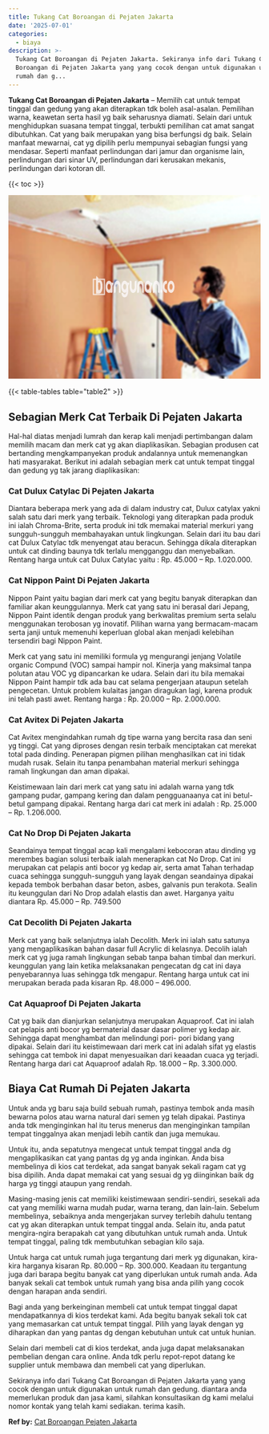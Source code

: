 ```yaml
---
title: Tukang Cat Boroangan di Pejaten Jakarta
date: '2025-07-01'
categories:
  - biaya
description: >-
  Tukang Cat Boroangan di Pejaten Jakarta. Sekiranya info dari Tukang Cat
  Boroangan di Pejaten Jakarta yang yang cocok dengan untuk digunakan untuk
  rumah dan g...
---
```


**Tukang Cat Boroangan di Pejaten Jakarta** – Memilih cat untuk tempat tinggal dan gedung yang akan diterapkan tdk boleh asal-asalan. Pemilihan warna, keawetan serta hasil yg baik seharusnya diamati. Selain dari untuk menghidupkan suasana tempat tinggal, terbukti pemilihan cat amat sangat dibutuhkan. Cat yang baik merupakan yang bisa berfungsi dg baik. Selain manfaat mewarnai, cat yg dipilih perlu mempunyai sebagian fungsi yang mendasar. Seperti manfaat perlindungan dari jamur dan organisme lain, perlindungan dari sinar UV, perlindungan dari kerusakan mekanis, perlindungan dari kotoran dll.

{{< toc >}}

![Tukang Cat Boroangan di Pejaten Jakarta](/images/jasa-cat-murah08.png)

{{< table-tables table="table2" >}}

## Sebagian Merk Cat Terbaik Di Pejaten Jakarta

Hal-hal diatas menjadi lumrah dan kerap kali menjadi pertimbangan dalam memilih macam dan merk cat yg akan diaplikasikan. Sebagian produsen cat bertanding mengkampanyekan produk andalannya untuk memenangkan hati masyarakat. Berikut ini adalah sebagian merk cat untuk tempat tinggal dan gedung yg tak jarang diaplikasikan:

### Cat Dulux Catylac Di Pejaten Jakarta

Diantara beberapa merk yang ada di dalam industry cat, Dulux catylax yakni salah satu dari merk yang terbaik. Teknologi yang diterapkan pada produk ini ialah Chroma-Brite, serta produk ini tdk memakai material merkuri yang sungguh-sungguh membahayakan untuk lingkungan. Selain dari itu bau dari cat Dulux Catylac tdk menyengat atau beracun. Sehingga dikala diterapkan untuk cat dinding baunya tdk terlalu mengganggu dan menyebalkan. Rentang harga untuk cat Dulux Catylac yaitu : Rp. 45.000 – Rp. 1.020.000.

### Cat Nippon Paint Di Pejaten Jakarta

Nippon Paint yaitu bagian dari merk cat yang begitu banyak diterapkan dan familiar akan keunggulannya. Merk cat yang satu ini berasal dari Jepang, Nippon Paint identik dengan produk yang berkwalitas premium serta selalu menggunakan terobosan yg inovatif. Pilihan warna yang bermacam-macam serta janji untuk memenuhi keperluan global akan menjadi kelebihan tersendiri bagi Nippon Paint.

Merk cat yang satu ini memiliki formula yg mengurangi jenjang Volatile organic Compund (VOC) sampai hampir nol. Kinerja yang maksimal tanpa polutan atau VOC yg dipancarkan ke udara. Selain dari itu bila memakai Nippon Paint hampir tdk ada bau cat selama pengerjaan ataupun setelah pengecetan. Untuk problem kulaitas jangan diragukan lagi, karena produk ini telah pasti awet. Rentang harga : Rp. 20.000 – Rp. 2.000.000.

### Cat Avitex Di Pejaten Jakarta

Cat Avitex mengindahkan rumah dg tipe warna yang bercita rasa dan seni yg tinggi. Cat yang diproses dengan resin terbaik menciptakan cat merekat total pada dinding. Penerapan pigmen pilihan menghasilkan cat ini tidak mudah rusak. Selain itu tanpa penambahan material merkuri sehingga ramah lingkungan dan aman dipakai.

Keistimewaan lain dari merk cat yang satu ini adalah warna yang tdk gampang pudar, gampang kering dan dalam pengguanaanya cat ini betul-betul gampang dipakai. Rentang harga dari cat merk ini adalah : Rp. 25.000 – Rp. 1.206.000.

### Cat No Drop Di Pejaten Jakarta

Seandainya tempat tinggal acap kali mengalami kebocoran atau dinding yg merembes bagian solusi terbaik ialah menerapkan cat No Drop. Cat ini merupakan cat pelapis anti bocor yg kedap air, serta amat Tahan terhadap cuaca sehingga sungguh-sungguh yang layak dengan seandainya dipakai kepada tembok berbahan dasar beton, asbes, galvanis pun terakota. Sealin itu keunggulan dari No Drop adalah elastis dan awet. Harganya yaitu diantara Rp. 45.000 – Rp. 749.500

### Cat Decolith Di Pejaten Jakarta

Merk cat yang baik selanjutnya ialah Decolith. Merk ini ialah satu satunya yang mengaplikasikan bahan dasar full Acrylic di kelasnya. Decolih ialah merk cat yg juga ramah lingkungan sebab tanpa bahan timbal dan merkuri. keunggulan yang lain ketika melaksanakan pengecatan dg cat ini daya penyebarannya luas sehingga tdk mengapur. Rentang harga untuk cat ini merupakan berada pada kisaran Rp. 48.000 – 496.000.

### Cat Aquaproof Di Pejaten Jakarta

Cat yg baik dan dianjurkan selanjutnya merupakan Aquaproof. Cat ini ialah cat pelapis anti bocor yg bermaterial dasar dasar polimer yg kedap air. Sehingga dapat menghambat dan melindungi pori- pori bidang yang dipakai. Selain dari itu keistimewaan dari merk cat ini adalah sifat yg elastis sehingga cat tembok ini dapat menyesuaikan dari keaadan cuaca yg terjadi. Rentang harga dari cat Aquaproof adalah Rp. 18.000 – Rp. 3.300.000.

## Biaya Cat Rumah Di Pejaten Jakarta

Untuk anda yg baru saja build sebuah rumah, pastinya tembok anda masih bewarna polos atau warna natural dari semen yg telah dipakai. Pastinya anda tdk menginginkan hal itu terus menerus dan menginginkan tampilan tempat tinggalnya akan menjadi lebih cantik dan juga memukau.

Untuk itu, anda sepatutnya mengecat untuk tempat tinggal anda dg mengaplikasikan cat yang pantas dg yg anda inginkan. Anda bisa membelinya di kios cat terdekat, ada sangat banyak sekali ragam cat yg bisa dipilih. Anda dapat memakai cat yang sesuai dg yg diinginkan baik dg harga yg tinggi ataupun yang rendah.

Masing-masing jenis cat memiliki keistimewaan sendiri-sendiri, sesekali ada cat yang memiliki warna mudah pudar, warna terang, dan lain-lain. Sebelum membelinya, sebaiknya anda mengerjakan survey terlebih dahulu tentang cat yg akan diterapkan untuk tempat tinggal anda. Selain itu, anda patut mengira-ngira berapakah cat yang dibutuhkan untuk rumah anda. Untuk tempat tinggal, paling tdk membutuhkan sebagian kilo saja.

Untuk harga cat untuk rumah juga tergantung dari merk yg digunakan, kira-kira harganya kisaran Rp. 80.000 – Rp. 300.000. Keadaan itu tergantung juga dari barapa begitu banyak cat yang diperlukan untuk rumah anda. Ada banyak sekali cat tembok untuk rumah yang bisa anda pilih yang cocok dengan harapan anda sendiri.

Bagi anda yang berkeinginan membeli cat untuk tempat tinggal dapat mendapatkannya di kios terdekat kami. Ada begitu banyak sekali tok cat yang memasarkan cat untuk tempat tinggal. Pilih yang layak dengan yg diharapkan dan yang pantas dg dengan kebutuhan untuk cat untuk hunian.

Selain dari membeli cat di kios terdekat, anda juga dapat melaksanakan pembelian dengan cara online. Anda tdk perlu repot-repot datang ke supplier untuk membawa dan membeli cat yang diperlukan.

Sekiranya info dari Tukang Cat Boroangan di Pejaten Jakarta yang yang cocok dengan untuk digunakan untuk rumah dan gedung. diantara anda memerlukan produk dan jasa kami, silahkan konsultasikan dg kami melalui nomor kontak yang telah kami sediakan. terima kasih.

**Ref by:** [Cat Boroangan Pejaten Jakarta](https://id.wikipedia.org/wiki/Cat)
